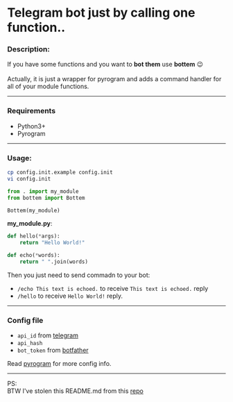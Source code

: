 # **Telegram bot just by calling one function..**

### Description:
If you have some functions and you want to **bot them** use **bottem** :wink:  
<br>
Actually, it is just a wrapper for pyrogram and adds a command handler for all of your module functions.

___
### Requirements
* Python3+
* Pyrogram

___
### Usage:
```sh
cp config.init.example config.init
vi config.init
```
```python
from . import my_module
from bottem import Bottem

Bottem(my_module)
```
**my_module.py**:
```python
def hello(*args):
    return "Hello World!"

def echo(*words):
    return " ".join(words)
```  
Then you just need to send commadn to your bot:  
* `/echo This text is echoed.` to receive `This text is echoed.` reply  
* `/hello` to receive `Hello World!` reply.
___
### Config file
* `api_id` from [telegram](https://my.telegram.org/apps)
* `api_hash`
* `bot_token` from [botfather](https://t.me/botfather)

Read [pyrogram](https://docs.pyrogram.org/topics/config-file) for more config info.  
___

PS:  
BTW I've stolen this README.md from this [repo](https://github.com/tamton-aquib)
